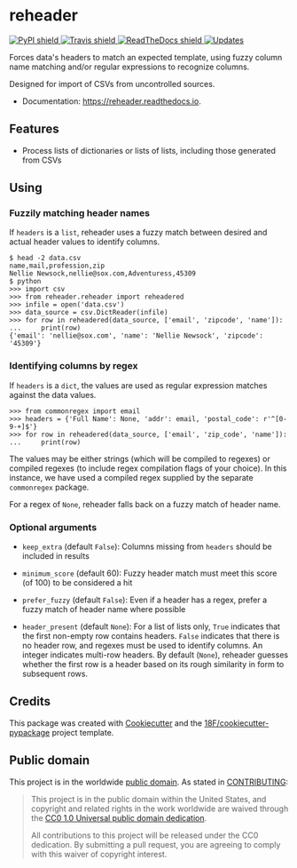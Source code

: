 # reheader


<a href="https://pypi.python.org/pypi/reheader">
  <img src="https://img.shields.io/pypi/v/reheader.svg"
  alt="PyPI shield">
</a>

<a href="https://travis-ci.org/18F/reheader">
  <img src="https://img.shields.io/travis/18F/reheader.svg"
  alt="Travis shield">
</a>

<a href="https://reheader.readthedocs.io/en/latest/?badge=latest ">
  <img src=https://readthedocs.org/projects/reheader/badge/?version=latest"
  alt="ReadTheDocs shield">
</a>

<a href="https://pyup.io/repos/github/18F/reheader/">
  <img src="https://pyup.io/repos/github/18F/cookiecutter-django/shield.svg"
  alt="Updates">
</a>

Forces data's headers to match an expected template, using fuzzy column
name matching and/or regular expressions to recognize columns.

Designed for import of CSVs from uncontrolled sources.

* Documentation: https://reheader.readthedocs.io.


## Features

* Process lists of dictionaries or lists of lists, including those
  generated from CSVs

## Using

### Fuzzily matching header names

If `headers` is a `list`, reheader uses a fuzzy match between desired and
actual header values to identify columns.

    $ head -2 data.csv
    name,mail,profession,zip
    Nellie Newsock,nellie@sox.com,Adventuress,45309
    $ python
    >>> import csv
    >>> from reheader.reheader import reheadered
    >>> infile = open('data.csv')
    >>> data_source = csv.DictReader(infile)
    >>> for row in reheadered(data_source, ['email', 'zipcode', 'name']):
    ...     print(row)
    {'email': 'nellie@sox.com', 'name': 'Nellie Newsock', 'zipcode': '45309'}


### Identifying columns by regex

If `headers` is a `dict`, the values are used as regular expression matches
against the data values.

    >>> from commonregex import email
    >>> headers = {'Full Name': None, 'addr': email, 'postal_code': r'^[0-9-+]$'}
    >>> for row in reheadered(data_source, ['email', 'zip_code', 'name']):
    ...     print(row)

The values may be either strings (which will be compiled to regexes) or
compiled regexes (to include regex compilation flags of your choice).
In this instance, we have used a compiled regex supplied by the
separate `commonregex` package.

For a regex of `None`, reheader falls back on a fuzzy match of header name.

### Optional arguments

* `keep_extra` (default `False`): Columns missing from `headers` should
  be included in results

* `minimum_score` (default 60): Fuzzy header match must meet this score
  (of 100) to be considered a hit

* `prefer_fuzzy` (default `False`): Even if a header has a regex, prefer
  a fuzzy match of header name where possible

* `header_present` (default `None`): For a list of lists only, `True`
  indicates that the first non-empty row contains headers.  `False`
  indicates that there is no header row, and regexes must be used to
  identify columns.  An integer indicates multi-row headers.
  By default (`None`), reheader guesses whether the first row is a
  header based on its rough similarity in form to subsequent rows.


## Credits

This package was created with [Cookiecutter](https://github.com/audreyr/cookiecutter)
and the [18F/cookiecutter-pypackage](https://github.com/audreyr/cookiecutter-pypackage)
project template.

## Public domain

This project is in the worldwide [public domain](LICENSE.md). As stated in [CONTRIBUTING](CONTRIBUTING.md):

> This project is in the public domain within the United States, and copyright and related rights in the work worldwide are waived through the [CC0 1.0 Universal public domain dedication](https://creativecommons.org/publicdomain/zero/1.0/).
>
> All contributions to this project will be released under the CC0 dedication. By submitting a pull request, you are agreeing to comply with this waiver of copyright interest.
